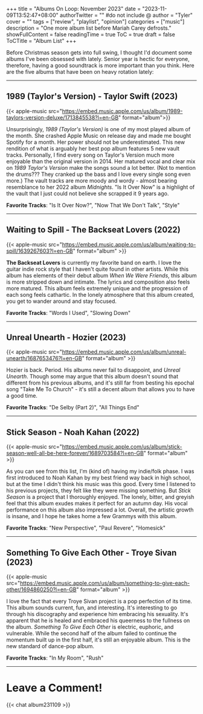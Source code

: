 +++
title = "Albums On Loop: November 2023"
date = "2023-11-09T13:52:47+08:00"
authorTwitter = "" #do not include @
author = "Tyler"
cover = ""
tags = ["review", "playlist", "opinion"]
categories = ["music"]
description = "One more album list before Mariah Carey defrosts."
showFullContent = false
readingTime = true
ToC = true
draft = false
ToCTitle = "Album List"
+++

Before Christmas season gets into full swing, I thought I'd document some albums I've been obsessed with lately. Senior year is hectic for everyone, therefore, having a good soundtrack is more important than you think. Here are the five albums that have been on heavy rotation lately:

---

## 1989 (Taylor's Version) - Taylor Swift (2023)

{{< apple-music src="https://embed.music.apple.com/us/album/1989-taylors-version-deluxe/1713845538?l=en-GB" format="album">}}

Unsurprisingly, *1989 (Taylor's Version)* is one of my most played album of the month. She crashed Apple Music on release day and made me bought Spotify for a month. Her power should not be underestimated. This new rendition of what is arguably her best pop album features 5 new vault tracks. Personally, I find every song on Taylor's Version much more enjoyable than the original version in 2014. Her matured vocal and clear mix on *1989 Taylor's Version* make the songs sound a lot better. (Not to mention the drums??? They cranked up the bass and I love every single song even more.) The vault tracks are more moody and wordy - almost bearing resemblance to her 2022 album *Midnights*. "Is It Over Now" is a highlight of the vault that I just could not believe she scrapped it 9 years ago.

**Favorite Tracks**: "Is It Over Now?", "Now That We Don't Talk", "Style"

---

## Waiting to Spill - The Backseat Lovers (2022)

{{< apple-music src="https://embed.music.apple.com/us/album/waiting-to-spill/1639267603?l=en-GB" format="album" >}}

**The Backseat Lovers** is currently my favorite band on earth. I love the guitar indie rock style that I haven't quite found in other artists. While this album has elements of their debut album *When We Were Friends*, this album is more stripped down and intimate. The lyrics and composition also feels more matured. This album feels extremely unique and the progression of each song feels cathartic. In the lonely atmosphere that this album created, you get to wander around and stay focused.

**Favorite Tracks**: "Words I Used", "Slowing Down"

---

## Unreal Unearth - Hozier (2023)

{{< apple-music src="https://embed.music.apple.com/us/album/unreal-unearth/1687653476?l=en-GB" format="album" >}}

Hozier is back. Period. His albums never fail to disappoint, and *Unreal Unearth*. Though some may argue that this album doesn't sound that different from his previous albums, and it's still far from besting his epochal song "Take Me To Church" - it's still a decent album that allows you to have a good time.

**Favorite Tracks**: "De Selby (Part 2)", "All Things End"

---

## Stick Season - Noah Kahan (2022)

{{< apple-music src="https://embed.music.apple.com/us/album/stick-season-well-all-be-here-forever/1689703584?l=en-GB" format="album" >}}

As you can see from this list, I'm (kind of) having my indie/folk phase. I was first introduced to Noah Kahan by my best friend way back in high school, but at the time I didn't think his music was this good. Every time I listened to his previous projects, they felt like they were missing something. But *Stick Season* is a project that I thoroughly enjoyed. The lonely, bitter, and greyish feel that this album exudes makes it perfect for an autumn day. His vocal performance on this album also impressed a lot. Overall, the artistic growth is insane, and I hope he takes home a few Grammys with this album.

**Favorite Tracks**: "New Perspective", "Paul Revere", "Homesick"

---

## Something To Give Each Other - Troye Sivan (2023)

{{< apple-music src="https://embed.music.apple.com/us/album/something-to-give-each-other/1694860250?l=en-GB" format="album" >}}

I love the fact that every Troye Sivan project is a pop perfection of its time. This album sounds current, fun, and interesting. It's interesting to go through his discography and experience him embracing his sexuality. It's apparent that he is healed and embraced his queerness to the fullness on the album. *Something To Give Each Other* is electric, euphoric, and vulnerable. While the second half of the album failed to continue the momentum built up in the first half, it's still an enjoyable album. This is the new standard of dance-pop album.

**Favorite Tracks**: "In My Room", "Rush"

---

# Leave a Comment!

{{< chat album231109 >}}

